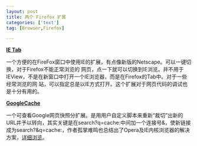 ```yaml
---
layout: post
title: 两个 Firefox 扩展
categories: ['text']
tag: [Browser,Firefox]

---
```


**[IE Tab](https://addons.mozilla.org/extensions/moreinfo.php?id=1419)**

一个方便的在FireFox窗口中使用IE的扩展，有点像新版的Netscape。可以一键切换，对于Firefox不能正常浏览的 网页，点一下就可以切换到IE浏览。并不用于IEView，不是在新窗口中打开一个IE浏览器，而是在Firefox的Tab中。对于一些经常浏览的网 站，可以指定总是以IE方式打开。这个扩展对于网页代码的调试也是十分有用的。

**[GoogleCache](http://mygoogle.kmip.net/)**

一个可查看Google网页快照分扩展。是用用户自定义脚本来重新“裁切”出新的URL并予以转向，其实关键是在search?q=cache:中间加一个连接号&，使新链接成为search?&q=cache:，作者孤掌难鸣也总结出了Opera及IE内核浏览器的解决方案，[详细浏览](http://mygoogle.kmip.net)。